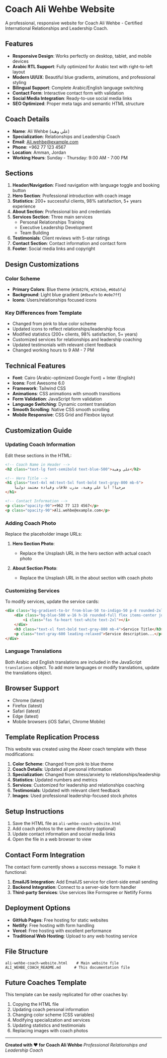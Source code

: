 # Coach Ali Wehbe Website

A professional, responsive website for Coach Ali Wehbe - Certified International Relationships and Leadership Coach.

## Features

- **Responsive Design**: Works perfectly on desktop, tablet, and mobile devices
- **Arabic RTL Support**: Fully optimized for Arabic text with right-to-left layout
- **Modern UI/UX**: Beautiful blue gradients, animations, and professional styling
- **Bilingual Support**: Complete Arabic/English language switching
- **Contact Form**: Interactive contact form with validation
- **Social Media Integration**: Ready-to-use social media links
- **SEO Optimized**: Proper meta tags and semantic HTML structure

## Coach Details

- **Name**: Ali Wehbe (علي وهبة)
- **Specialization**: Relationships and Leadership Coach
- **Email**: Ali.wehbe@example.com
- **Phone**: +962 77 123 4567
- **Location**: Amman, Jordan
- **Working Hours**: Sunday - Thursday: 9:00 AM - 7:00 PM

## Sections

1. **Header/Navigation**: Fixed navigation with language toggle and booking button
2. **Hero Section**: Professional introduction with coach image
3. **Statistics**: 200+ successful clients, 98% satisfaction, 5+ years experience
4. **About Section**: Professional bio and credentials
5. **Services Section**: Three main services
   - Personal Relationships Training
   - Executive Leadership Development
   - Team Building
6. **Testimonials**: Client reviews with 5-star ratings
7. **Contact Section**: Contact information and contact form
8. **Footer**: Social media links and copyright

## Design Customizations

### Color Scheme
- **Primary Colors**: Blue theme (`#3b82f6`, `#2563eb`, `#60a5fa`)
- **Background**: Light blue gradient (`#dbeafe` to `#e0e7ff`)
- **Icons**: Users/relationships focused icons

### Key Differences from Template
- Changed from pink to blue color scheme
- Updated icons to reflect relationships/leadership focus
- Modified statistics (200+ clients, 98% satisfaction, 5+ years)
- Customized services for relationships and leadership coaching
- Updated testimonials with relevant client feedback
- Changed working hours to 9 AM - 7 PM

## Technical Features

- **Font**: Cairo (Arabic-optimized Google Font) + Inter (English)
- **Icons**: Font Awesome 6.0
- **Framework**: Tailwind CSS
- **Animations**: CSS animations with smooth transitions
- **Form Validation**: JavaScript form validation
- **Language Switching**: Dynamic content translation
- **Smooth Scrolling**: Native CSS smooth scrolling
- **Mobile Responsive**: CSS Grid and Flexbox layout

## Customization Guide

### Updating Coach Information

Edit these sections in the HTML:

```html
<!-- Coach Name in Header -->
<h2 class="text-lg font-semibold text-blue-500">علي وهبة</h2>

<!-- Hero Title -->
<h1 class="text-4xl md:text-5xl font-bold text-gray-800 mb-6">
    مرحباً! أنا علي وهبة، مدرب علاقات وقيادة معتمد دولياً
</h1>

<!-- Contact Information -->
<p class="opacity-90">+962 77 123 4567</p>
<p class="opacity-90">Ali.wehbe@example.com</p>
```

### Adding Coach Photo

Replace the placeholder image URLs:

1. **Hero Section Photo**: 
   - Replace the Unsplash URL in the hero section with actual coach photo
   
2. **About Section Photo**:
   - Replace the Unsplash URL in the about section with coach photo

### Customizing Services

To modify services, update the service cards:

```html
<div class="bg-gradient-to-br from-blue-50 to-indigo-50 p-8 rounded-2xl shadow-lg hover:shadow-xl transition-shadow">
    <div class="bg-blue-500 w-16 h-16 rounded-full flex items-center justify-center mb-6">
        <i class="fas fa-heart text-white text-2xl"></i>
    </div>
    <h3 class="text-xl font-bold text-gray-800 mb-4">Service Title</h3>
    <p class="text-gray-600 leading-relaxed">Service description...</p>
</div>
```

### Language Translations

Both Arabic and English translations are included in the JavaScript `translations` object. To add more languages or modify translations, update the translations object.

## Browser Support

- Chrome (latest)
- Firefox (latest)
- Safari (latest)
- Edge (latest)
- Mobile browsers (iOS Safari, Chrome Mobile)

## Template Replication Process

This website was created using the Abeer coach template with these modifications:

1. **Color Scheme**: Changed from pink to blue theme
2. **Coach Details**: Updated all personal information
3. **Specialization**: Changed from stress/anxiety to relationships/leadership
4. **Statistics**: Updated numbers and metrics
5. **Services**: Customized for leadership and relationships coaching
6. **Testimonials**: Updated with relevant client feedback
7. **Images**: Used professional leadership-focused stock photos

## Setup Instructions

1. Save the HTML file as `ali-wehbe-coach-website.html`
2. Add coach photos to the same directory (optional)
3. Update contact information and social media links
4. Open the file in a web browser to view

## Contact Form Integration

The contact form currently shows a success message. To make it functional:

1. **EmailJS Integration**: Add EmailJS service for client-side email sending
2. **Backend Integration**: Connect to a server-side form handler
3. **Third-party Services**: Use services like Formspree or Netlify Forms

## Deployment Options

- **GitHub Pages**: Free hosting for static websites
- **Netlify**: Free hosting with form handling
- **Vercel**: Free hosting with excellent performance
- **Traditional Web Hosting**: Upload to any web hosting service

## File Structure

```
ali-wehbe-coach-website.html    # Main website file
ALI_WEHBE_COACH_README.md      # This documentation file
```

## Future Coaches Template

This template can be easily replicated for other coaches by:

1. Copying the HTML file
2. Updating coach personal information
3. Changing color scheme (CSS variables)
4. Modifying specialization and services
5. Updating statistics and testimonials
6. Replacing images with coach photos

---

**Created with ❤️ for Coach Ali Wehbe**
*Professional Relationships and Leadership Coach*